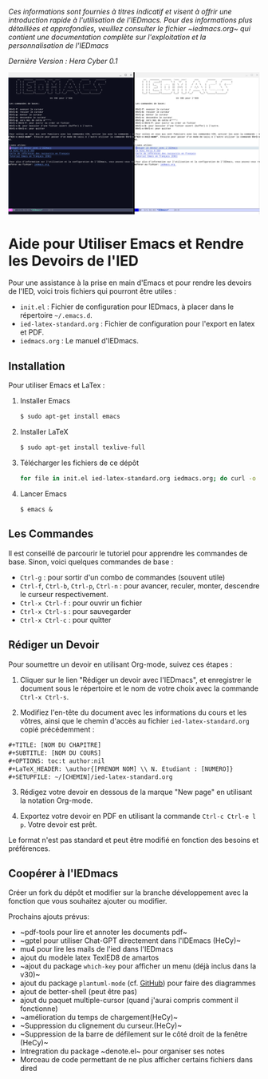 _Ces informations sont fournies à titres indicatif et visent à offrir
une introduction rapide à l'utilisation de l'IEDmacs. Pour des
informations plus détaillées et approfondies, veuillez consulter le
fichier ~iedmacs.org~ qui contient une documentation complète sur
l'exploitation et la personnalisation de l'IEDmacs_

*Dernière Version : Hera Cyber 0.1*

![IEDmacs Page d'Accueil](images/iedmacs_hera_cyber_0.png)

# Aide pour Utiliser Emacs et Rendre les Devoirs de l'IED

Pour une assistance à la prise en main d'Emacs et pour rendre les devoirs de l'IED, voici trois fichiers qui pourront être utiles :

- `init.el` : Fichier de configuration pour IEDmacs, à placer dans le répertoire `~/.emacs.d`.
- `ied-latex-standard.org` : Fichier de configuration pour l'export en latex et PDF.
- `iedmacs.org` : Le manuel d'IEDmacs.

## Installation

Pour utiliser Emacs et LaTex :

1. Installer Emacs
    ```bash
    $ sudo apt-get install emacs
    ``` 
2. Installer LaTeX
    ```bash
    $ sudo apt-get install texlive-full
    ```
3. Télécharger les fichiers de ce dépôt
   ```bash
   for file in init.el ied-latex-standard.org iedmacs.org; do curl -o ~/.emacs.d/$file https://raw.githubusercontent.com/AreTaro/iedmacs/main/$file; done
   ```
4. Lancer Emacs
    ```shell
    $ emacs &
    ```

## Les Commandes

Il est conseillé de parcourir le tutoriel pour apprendre les commandes
de base. Sinon, voici quelques commandes de base :

- `Ctrl-g` : pour sortir d'un combo de commandes (souvent utile)
- `Ctrl-f`, `Ctrl-b`, `Ctrl-p`, `Ctrl-n` : pour avancer, reculer, monter, descendre le curseur respectivement.
- `Ctrl-x Ctrl-f` : pour ouvrir un fichier
- `Ctrl-x Ctrl-s` : pour sauvegarder
- `Ctrl-x Ctrl-c` : pour quitter

## Rédiger un Devoir

Pour soumettre un devoir en utilisant Org-mode, suivez ces étapes :

1. Cliquer sur le lien "Rédiger un devoir avec l'IEDmacs", et
enregistrer le document sous le répertoire et le nom de votre choix
avec la commande `Ctrl-x Ctrl-s`.

2. Modifiez l'en-tête du document avec les
informations du cours et les vôtres, ainsi que le chemin d'accès au
fichier `ied-latex-standard.org` copié précédemment :

```org-mode
#+TITLE: [NOM DU CHAPITRE]
#+SUBTITLE: [NOM DU COURS]
#+OPTIONS: toc:t author:nil
#+LaTeX_HEADER: \author{[PRENOM NOM] \\ N. Etudiant : [NUMERO]}
#+SETUPFILE: ~/[CHEMIN]/ied-latex-standard.org
```

3. Rédigez votre devoir en dessous de la marque "New page" en
utilisant la notation Org-mode.

4. Exportez votre devoir en PDF en utilisant la commande `Ctrl-c
Ctrl-e l p`. Votre devoir est prêt.

Le format n'est pas standard et peut être modifié en fonction des
besoins et préférences.

## Coopérer à l'IEDmacs

Créer un fork du dépôt et modifier sur la branche développement avec
la fonction que vous souhaitez ajouter ou modifier.

Prochains ajouts prévus:
- ~pdf-tools pour lire et annoter les documents pdf~
- ~gptel pour utiliser Chat-GPT directement dans l'IDEmacs (HeCy)~
- mu4 pour lire les mails de l'ied dans l'IEDmacs
- ajout du modèle latex TexIED8 de amartos
- ~ajout du package `which-key` pour afficher un menu (déjà inclus dans la v30)~
- ajout du package `plantuml-mode` (cf. [GitHub](https://github.com/skuro/plantuml-mode)) pour faire des diagrammes
- ajout de better-shell (peut être pas)
- ajout du paquet multiple-cursor (quand j'aurai compris comment il fonctionne)
- ~amélioration du temps de chargement(HeCy)~ 
- ~Suppression du clignement du curseur.(HeCy)~
- ~Suppression de la barre de défilement sur le côté droit de la fenêtre (HeCy)~
- Intregration du package ~denote.el~ pour organiser ses notes
- Morceau de code permettant de ne plus afficher certains fichiers dans dired

